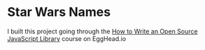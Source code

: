 # Star Wars Names

I built this project going through the [How to Write an Open Source JavaScript Library](https://egghead.io/series/how-to-write-an-open-source-javascript-library) course on EggHead.io
